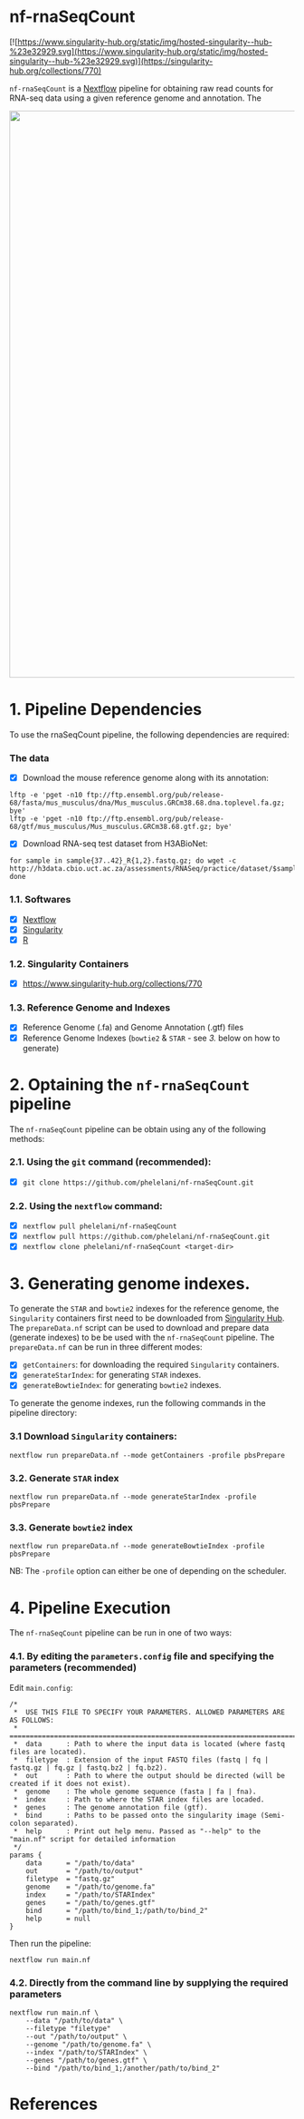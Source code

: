 # nf-rnaSeqCount

[![https://www.singularity-hub.org/static/img/hosted-singularity--hub-%23e32929.svg](https://www.singularity-hub.org/static/img/hosted-singularity--hub-%23e32929.svg)](https://singularity-hub.org/collections/770)

```nf-rnaSeqCount``` is a [Nextflow](http://nextflow.io/) pipeline for obtaining raw read counts for RNA-seq data using a given reference genome and annotation. The 

<p align="center">
  <img width="1000" src="nf-rnaSeqCount.png">
</p>

# 1. Pipeline Dependencies
To use the rnaSeqCount pipeline, the following dependencies are required:
### The data
- [x] Download the mouse reference genome along with its annotation:
```
lftp -e 'pget -n10 ftp://ftp.ensembl.org/pub/release-68/fasta/mus_musculus/dna/Mus_musculus.GRCm38.68.dna.toplevel.fa.gz; bye'
lftp -e 'pget -n10 ftp://ftp.ensembl.org/pub/release-68/gtf/mus_musculus/Mus_musculus.GRCm38.68.gtf.gz; bye'
```

- [x] Download RNA-seq test dataset from H3ABioNet:
```
for sample in sample{37..42}_R{1,2}.fastq.gz; do wget -c http://h3data.cbio.uct.ac.za/assessments/RNASeq/practice/dataset/$sample; done
```

### 1.1. Softwares
- [x] [Nextflow](https://www.nextflow.io/)
- [x] [Singularity](http://singularity.lbl.gov/)
- [x] [R](https://www.r-project.org/)

### 1.2.  Singularity Containers
- [x] https://www.singularity-hub.org/collections/770

### 1.3. Reference Genome and Indexes
- [x] Reference Genome (.fa) and Genome Annotation (.gtf) files
- [x] Reference Genome Indexes (```bowtie2``` & ```STAR``` - see *3.* below on how to generate)

# 2. Optaining the ```nf-rnaSeqCount``` pipeline
The ```nf-rnaSeqCount``` pipeline can be obtain using any of the following methods:

### 2.1. Using the ```git``` command (recommended):
- [x] ```git clone https://github.com/phelelani/nf-rnaSeqCount.git```

### 2.2. Using the ```nextflow``` command:
- [x] ```nextflow pull phelelani/nf-rnaSeqCount```
- [x] ```nextflow pull https://github.com/phelelani/nf-rnaSeqCount.git```
- [x] ```nextflow clone phelelani/nf-rnaSeqCount <target-dir>```

# 3. Generating genome indexes.
To generate the ```STAR``` and ```bowtie2``` indexes for the reference genome, the ```Singularity``` containers first need to be downloaded from [Singularity Hub](ttps://www.singularity-hub.org). The ```prepareData.nf``` script can be used to download and prepare data (generate indexes) to be be used with the ```nf-rnaSeqCount``` pipeline. The ```prepareData.nf``` can be run in three different modes:
- [x] ```getContainers```: for downloading the required ```Singularity``` containers.
- [x] ```generateStarIndex```: for generating ```STAR``` indexes.
- [x] ```generateBowtieIndex```: for generating ```bowtie2``` indexes.

To generate the genome indexes, run the following commands in the pipeline directory:

### 3.1 Download ```Singularity``` containers:
```
nextflow run prepareData.nf --mode getContainers -profile pbsPrepare
```

### 3.2. Generate ```STAR``` index
```
nextflow run prepareData.nf --mode generateStarIndex -profile pbsPrepare
```

### 3.3. Generate ```bowtie2``` index
```
nextflow run prepareData.nf --mode generateBowtieIndex -profile pbsPrepare
```

NB: The ```-profile``` option can either be one of depending on the scheduler.

# 4. Pipeline Execution
The ```nf-rnaSeqCount``` pipeline can be run in one of two ways:

### 4.1. By editing the ```parameters.config``` file and specifying the parameters (recommended)
Edit ```main.config```:
```
/*
 *  USE THIS FILE TO SPECIFY YOUR PARAMETERS. ALLOWED PARAMETERS ARE AS FOLLOWS:
 *  ============================================================================
 *  data      : Path to where the input data is located (where fastq files are located).
 *  filetype  : Extension of the input FASTQ files (fastq | fq | fastq.gz | fq.gz | fastq.bz2 | fq.bz2).
 *  out       : Path to where the output should be directed (will be created if it does not exist).
 *  genome    : The whole genome sequence (fasta | fa | fna).
 *  index     : Path to where the STAR index files are locaded.
 *  genes     : The genome annotation file (gtf).
 *  bind      : Paths to be passed onto the singularity image (Semi-colon separated).
 *  help      : Print out help menu. Passed as "--help" to the "main.nf" script for detailed information
 */
params {
    data      = "/path/to/data"
    out       = "/path/to/output"
    filetype  = "fastq.gz"
    genome    = "/path/to/genome.fa"  
    index     = "/path/to/STARIndex"
    genes     = "/path/to/genes.gtf" 
    bind      = "/path/to/bind_1;/path/to/bind_2"
    help      = null
}
```

Then run the pipeline:
```
nextflow run main.nf
```

### 4.2. Directly from the command line by supplying the required parameters
```
nextflow run main.nf \
    --data "/path/to/data" \
    --filetype "filetype"
    --out "/path/to/output" \
    --genome "/path/to/genome.fa" \
    --index "/path/to/STARIndex" \
    --genes "/path/to/genes.gtf" \
    --bind "/path/to/bind_1;/another/path/to/bind_2"
```

# References
